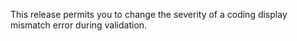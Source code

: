 This release permits you to change the severity of a coding display mismatch error during validation.
